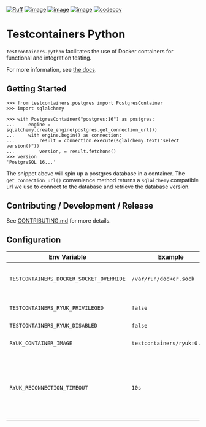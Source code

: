 [![Ruff](https://img.shields.io/endpoint?url=https://raw.githubusercontent.com/astral-sh/ruff/main/assets/badge/v2.json)](https://github.com/astral-sh/ruff)
[![image](https://img.shields.io/pypi/v/testcontainers.svg)](https://pypi.python.org/pypi/testcontainers)
[![image](https://img.shields.io/pypi/l/testcontainers.svg)](https://github.com/testcontainers/testcontainers-python/blob/main/LICENSE)
[![image](https://img.shields.io/pypi/pyversions/testcontainers.svg)](https://pypi.python.org/pypi/testcontainers)
[![codecov](https://codecov.io/gh/testcontainers/testcontainers-python/branch/master/graph/badge.svg)](https://codecov.io/gh/testcontainers/testcontainers-python)


# Testcontainers Python

`testcontainers-python` facilitates the use of Docker containers for functional and integration testing.

For more information, see [the docs][readthedocs].

[readthedocs]: https://testcontainers-python.readthedocs.io/en/latest/

## Getting Started

```pycon
>>> from testcontainers.postgres import PostgresContainer
>>> import sqlalchemy

>>> with PostgresContainer("postgres:16") as postgres:
...     engine = sqlalchemy.create_engine(postgres.get_connection_url())
...     with engine.begin() as connection:
...         result = connection.execute(sqlalchemy.text("select version()"))
...         version, = result.fetchone()
>>> version
'PostgreSQL 16...'
```

The snippet above will spin up a postgres database in a container. The `get_connection_url()` convenience method returns a `sqlalchemy` compatible url we use to connect to the database and retrieve the database version.

## Contributing / Development / Release

See [CONTRIBUTING.md](.github/CONTRIBUTING.md) for more details.

## Configuration

| Env Variable                            | Example                     | Description                                                                        |
| --------------------------------------- | --------------------------- | ---------------------------------------------------------------------------------- |
| `TESTCONTAINERS_DOCKER_SOCKET_OVERRIDE` | `/var/run/docker.sock`      | Path to Docker's socket used by ryuk                                               |
| `TESTCONTAINERS_RYUK_PRIVILEGED`        | `false`                     | Run ryuk as a privileged container                                                 |
| `TESTCONTAINERS_RYUK_DISABLED`          | `false`                     | Disable ryuk                                                                       |
| `RYUK_CONTAINER_IMAGE`                  | `testcontainers/ryuk:0.7.0` | Custom image for ryuk                                                              |
| `RYUK_RECONNECTION_TIMEOUT`             | `10s`                       | Reconnection timeout for Ryuk TCP socket before Ryuk reaps all dangling containers |
